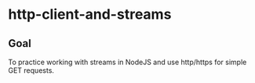 # http-client-and-streams

## Goal

To practice working with streams in NodeJS and use http/https for simple GET requests.
